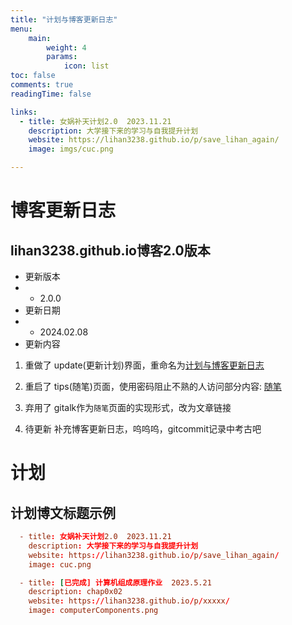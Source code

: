 ```yaml
---
title: "计划与博客更新日志"
menu:
    main: 
        weight: 4
        params:
            icon: list
toc: false
comments: true
readingTime: false

links:
  - title: 女娲补天计划2.0  2023.11.21
    description: 大学接下来的学习与自我提升计划
    website: https://lihan3238.github.io/p/save_lihan_again/
    image: imgs/cuc.png

---
```


# 博客更新日志

## lihan3238.github.io博客2.0版本

-  更新版本
- -  2.0.0
- 更新日期
- - 2024.02.08
- 更新内容

1. 重做了    update(更新计划)界面，重命名为[计划与博客更新日志](https://lihan3238.github.io/计划与博客更新日志/)

2. 重启了    tips(随笔)页面，使用密码阻止不熟的人访问部分内容: [随笔](https://lihan3238.github.io/随笔/)

3. 弃用了    gitalk作为`随笔`页面的实现形式，改为文章链接

4. 待更新    补充博客更新日志，呜呜呜，gitcommit记录中考古吧


# 计划

## 计划博文标题示例

```toml
  - title: 女娲补天计划2.0  2023.11.21
    description: 大学接下来的学习与自我提升计划
    website: https://lihan3238.github.io/p/save_lihan_again/
    image: cuc.png

  - title: [已完成] 计算机组成原理作业  2023.5.21
    description: chap0x02
    website: https://lihan3238.github.io/p/xxxxx/
    image: computerComponents.png
```

